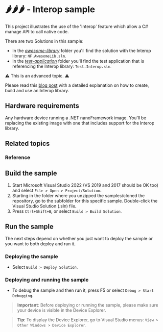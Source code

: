 # 🌶️🌶️🌶️ - Interop sample

This project illustrates the use of the 'Interop' feature which allow a C# manage API to call native code.

There are two Solutions in this sample:

- In the [*awesome-library*](awesome-library/) folder you'll find the solution with the Interop library: `NF.AwesomeLib.sln`.
- In the [*test-application*](test-application/) folder you'll find the test application that is referencing the Interop library: `Test.Interop.sln`.

:warning: This is an advanced topic. :warning:

Please read this [blog post](https://jsimoesblog.wordpress.com/2018/06/19/interop-in-net-nanoframework/) with a detailed explanation on how to create, build and use an Interop library.

## Hardware requirements

Any hardware device running a .NET nanoFramework image.
You'll be replacing the existing image with one that includes support for the Interop library.

## Related topics

### Reference

## Build the sample

1. Start Microsoft Visual Studio 2022 (VS 2019 and 2017 should be OK too) and select `File > Open > Project/Solution`.
1. Starting in the folder where you unzipped the samples/cloned the repository, go to the subfolder for this specific sample. Double-click the Visual Studio Solution (.sln) file.
1. Press `Ctrl+Shift+B`, or select `Build > Build Solution`.

## Run the sample

The next steps depend on whether you just want to deploy the sample or you want to both deploy and run it.

### Deploying the sample

- Select `Build > Deploy Solution`.

### Deploying and running the sample

- To debug the sample and then run it, press F5 or select `Debug > Start Debugging`.

> **Important**: Before deploying or running the sample, please make sure your device is visible in the Device Explorer.

> **Tip**: To display the Device Explorer, go to Visual Studio menus: `View > Other Windows > Device Explorer`.
